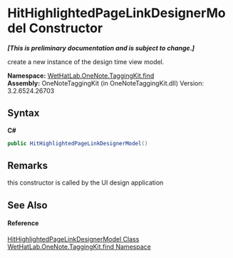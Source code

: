 # HitHighlightedPageLinkDesignerModel Constructor 
 _**\[This is preliminary documentation and is subject to change.\]**_

create a new instance of the design time view model.

**Namespace:**&nbsp;<a href="0e3a8efd-07d2-1709-b1cd-709153222081">WetHatLab.OneNote.TaggingKit.find</a><br />**Assembly:**&nbsp;OneNoteTaggingKit (in OneNoteTaggingKit.dll) Version: 3.2.6524.26703

## Syntax

**C#**<br />
``` C#
public HitHighlightedPageLinkDesignerModel()
```


## Remarks
this constructor is called by the UI design application

## See Also


#### Reference
<a href="c854ca17-91ce-f84c-51f2-03d84f70ee3f">HitHighlightedPageLinkDesignerModel Class</a><br /><a href="0e3a8efd-07d2-1709-b1cd-709153222081">WetHatLab.OneNote.TaggingKit.find Namespace</a><br />